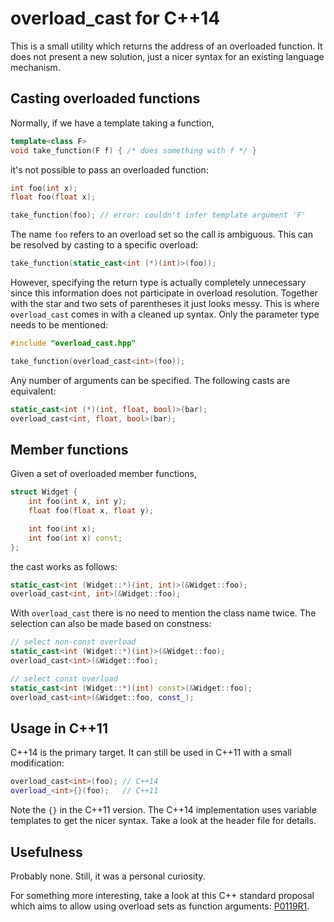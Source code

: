 # overload_cast for C++14

This is a small utility which returns the address of an overloaded function.
It does not present a new solution, just a nicer syntax for an existing language mechanism.


## Casting overloaded functions

Normally, if we have a template taking a function,

```c++
template<class F>
void take_function(F f) { /* does something with f */ }
```

it's not possible to pass an overloaded function:

```c++
int foo(int x);
float foo(float x);

take_function(foo); // error: couldn't infer template argument 'F'
```

The name `foo` refers to an overload set so the call is ambiguous.
This can be resolved by casting to a specific overload:

```c++
take_function(static_cast<int (*)(int)>(foo));
```

However, specifying the return type is actually completely unnecessary since this information does not participate in overload resolution.
Together with the star and two sets of parentheses it just looks messy.
This is where `overload_cast` comes in with a cleaned up syntax.
Only the parameter type needs to be mentioned:

```c++
#include "overload_cast.hpp"

take_function(overload_cast<int>(foo));
```

Any number of arguments can be specified. The following casts are equivalent:

```c++
static_cast<int (*)(int, float, bool)>(bar);
overload_cast<int, float, bool>(bar);
```


## Member functions

Given a set of overloaded member functions,

```c++
struct Widget {
    int foo(int x, int y);
    float foo(float x, float y);

    int foo(int x);
    int foo(int x) const;
};
```

the cast works as follows:

```c++
static_cast<int (Widget::*)(int, int)>(&Widget::foo);
overload_cast<int, int>(&Widget::foo);
```

With `overload_cast` there is no need to mention the class name twice.
The selection can also be made based on constness:

```c++
// select non-const overload
static_cast<int (Widget::*)(int)>(&Widget::foo);
overload_cast<int>(&Widget::foo);

// select const overload
static_cast<int (Widget::*)(int) const>(&Widget::foo);
overload_cast<int>(&Widget::foo, const_);
```


## Usage in C++11

C++14 is the primary target.
It can still be used in C++11 with a small modification:

```c++
overload_cast<int>(foo); // C++14
overload_<int>{}(foo);   // C++11
```

Note the `{}` in the C++11 version.
The C++14 implementation uses variable templates to get the nicer syntax.
Take a look at the header file for details.


## Usefulness

Probably none.
Still, it was a personal curiosity.

For something more interesting, take a look at this C++ standard proposal which aims to allow using overload sets as function arguments:  [P0119R1](http://www.open-std.org/jtc1/sc22/wg21/docs/papers/2016/p0119r1.pdf).
